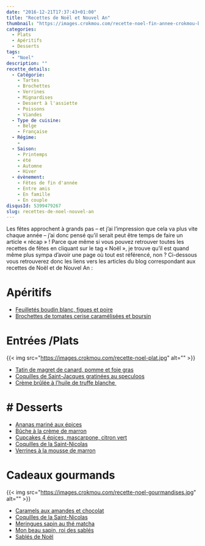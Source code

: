 ```yaml
---
date: "2016-12-21T17:37:43+01:00"
title: "Recettes de Noël et Nouvel An"
thumbnail: "https://images.crokmou.com/recette-noel-fin-annee-crokmou-blog-cuisine-voyage-belgique.jpg"
categories:
  - Plats
  - Apéritifs
  - Desserts
tags:
  - "Noel"
description: ""
recette_details:
  - Catégorie:
    - Tartes
    - Brochettes
    - Verrines
    - Mignardises
    - Dessert à l'assiette
    - Poissons
    - Viandes
  - Type de cuisine:
    - Belge
    - Française 
  - Régime:
    -
  - Saison:
    - Printemps
    - été
    - Automne
    - Hiver
  - évènement:
    - Fêtes de fin d'année
    - Entre amis
    - En famille
    - En couple
disqusId: 5399479267
slug: recettes-de-noel-nouvel-an
---
```


Les fêtes approchent à grands pas – et j’ai l’impression que cela va plus vite chaque année – j’ai donc pensé qu’il serait peut être temps de faire un article « récap » ! Parce que même si vous pouvez retrouver toutes les recettes de fêtes en cliquant sur le tag « Noël », je trouve qu’il est quand même plus sympa d’avoir une page où tout est référencé, non ? Ci-dessous vous retrouverez donc les liens vers les articles du blog correspondant aux recettes de Noël et de Nouvel An :

# Apéritifs

* [Feuilletés boudin blanc, figues et poire](https://crokmou.com/2012/12/feuilletes-boudin-blanc-figues-poires)
* [Brochettes de tomates cerise caramélisées et boursin](https://crokmou.com/2012/06/brochettes-de-tomates-cerise-caramelisees-boursin)

# Entrées /Plats

{{< img src="https://images.crokmou.com/recette-noel-plat.jpg" alt="" >}}  
* [Tatin de magret de canard, pomme et foie gras](https://crokmou.com/2013/12/tatin-magret-canard-pomme-foie-gras)
* [Coquilles de Saint-Jacques gratinées au speculoos](https://crokmou.com/2013/12/coquilles-saint-jacques-gratinees-speculoos)
* [Crème brûlée à l’huile de truffe blanche ](https://crokmou.com/2016/11/creme-brulee-a-lhuile-de-truffe-blanche)

# # Desserts

* [Ananas mariné aux épices](https://crokmou.com/2013/03/ananas-marine-aux-epices)
* [Bûche à la crème de marron](https://crokmou.com/2014/12/buche-a-la-creme-de-marrons-poire-gingembre)
* [Cupcakes 4 épices, mascarpone, citron vert](https://crokmou.com/2012/12/cupcakes-4-epices-mascarpone-citron-vert)
* [Coquilles de la Saint-Nicolas](https://crokmou.com/2014/12/coquille-de-la-saint-nicolas)
* [Verrines à la mousse de marron](https://crokmou.com/2014/12/verrines-a-la-mousse-de-marrons)

# Cadeaux gourmands

{{< img src="https://images.crokmou.com/recette-noel-gourmandises.jpg" alt="" >}}
* [Caramels aux amandes et chocolat](https://crokmou.com/2012/01/caramels-aux-amandes-et-chocolat)
* [Coquilles de la Saint-Nicolas](https://crokmou.com/2014/12/coquille-de-la-saint-nicolas)
* [Meringues sapin au thé matcha](https://crokmou.com/2016/12/meringues-sapin-au-the-matcha-et-chocolat-chaud)
* [Mon beau sapin, roi des sablés](https://crokmou.com/2012/11/sapin-sable)
* [Sablés de Noël](https://crokmou.com/2011/12/sables-de-noyel)
